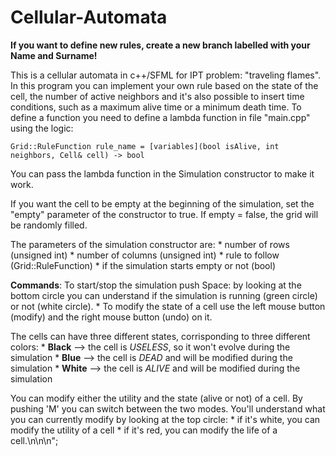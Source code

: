 # Cellular-Automata

**If you want to define new rules, create a new branch labelled with your Name and Surname!**

This is a cellular automata in c++/SFML for IPT problem: "traveling flames".
In this program you can implement your own rule based on the state of the cell, the number of active neighbors and it's also possible to insert time conditions,
such as a maximum alive time or a minimum death time.
To define a function you need to define a lambda function in file "main.cpp" using the logic:

    Grid::RuleFunction rule_name = [variables](bool isAlive, int neighbors, Cell& cell) -> bool

You can pass the lambda function in the Simulation constructor to make it work.

If you want the cell to be empty at the beginning of the simulation, set the "empty" parameter of the constructor to true.
If empty = false, the grid will be randomly filled.

The parameters of the simulation constructor are:
    * number of rows (unsigned int)
    * number of columns (unsigned int)
    * rule to follow (Grid::RuleFunction)
    * if the simulation starts empty or not (bool)


**Commands**:
To start/stop the simulation push Space: by looking at the bottom circle you can understand if the simulation is running (green circle) or not (white circle). 
    * To modify the state of a cell use the left mouse button (modify) and the right mouse button (undo) on it.

The cells can have three different states, corrisponding to three different colors:
    * **Black** --> the cell is *USELESS*, so it won't evolve during the simulation
    * **Blue** --> the cell is *DEAD* and will be modified during the simulation
    * **White** --> the cell is *ALIVE* and will be modified during the simulation

You can modify either the utility and the state (alive or not) of a cell. By pushing 'M' you can switch between the two modes. You'll understand what you can currently modify by looking at the top circle:
    * if it's white, you can modify the utility of a cell
    * if it's red, you can modify the life of a cell.\n\n\n";
